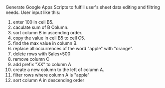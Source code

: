 Generate Google Apps Scripts to fulfill user's sheet data editing and filtring needs.
User input like this:

1. enter 100 in cell B5.
1. caculate sum of B Column.
1. sort column B in ascending order.
1. copy the value in cell B5 to cell C5.
1. find the max value in column B.
1. replace all occurrences of the word "apple" with "orange".
1. delete rows with Sales>500
1. remove column C
1. add prefix "XX" to column A
1. create a new column to the left of column A.
1. filter rows where column A is "apple"
1. sort column A in descending order
